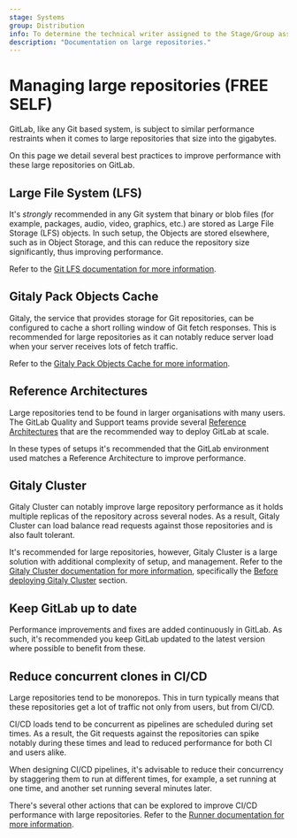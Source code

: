 ```yaml
---
stage: Systems
group: Distribution
info: To determine the technical writer assigned to the Stage/Group associated with this page, see https://about.gitlab.com/handbook/engineering/ux/technical-writing/#assignments
description: "Documentation on large repositories."
---
```


# Managing large repositories **(FREE SELF)**

GitLab, like any Git based system, is subject to similar performance restraints when it comes to large
repositories that size into the gigabytes.

On this page we detail several best practices to improve performance with these large repositories on GitLab.

## Large File System (LFS)

It's *strongly* recommended in any Git system that binary or blob files (for example, packages, audio, video, graphics, etc.) are stored as Large File Storage (LFS) objects. In such setup, the Objects are stored elsewhere, such as in Object Storage, and this can reduce the repository size significantly, thus improving performance.

Refer to the [Git LFS documentation for more information](../../../topics/git/lfs/index.md).

## Gitaly Pack Objects Cache

Gitaly, the service that provides storage for Git repositories, can be configured to cache a short rolling window of Git fetch responses. This is recommended for large repositories as it can notably reduce server load when your server receives lots of fetch traffic.

Refer to the [Gitaly Pack Objects Cache for more information](../../../administration/gitaly/configure_gitaly.md#pack-objects-cache).

## Reference Architectures

Large repositories tend to be found in larger organisations with many users. The GitLab Quality and Support teams provide several [Reference Architectures](../../../administration/reference_architectures/index.md) that are the recommended way to deploy GitLab at scale.

In these types of setups it's recommended that the GitLab environment used matches a Reference Architecture to improve performance.

## Gitaly Cluster

Gitaly Cluster can notably improve large repository performance as it holds multiple replicas of the repository across several nodes. As a result, Gitaly Cluster can load balance read requests against those repositories and is also fault tolerant.

It's recommended for large repositories, however, Gitaly Cluster is a large solution with additional complexity of setup, and management. Refer to the [Gitaly Cluster documentation for more information](../../../administration/gitaly/index.md), specifically the [Before deploying Gitaly Cluster](../../../administration/gitaly/index.md#before-deploying-gitaly-cluster) section.

## Keep GitLab up to date

Performance improvements and fixes are added continuously in GitLab. As such, it's recommended you keep GitLab updated to the latest version where possible to benefit from these.

## Reduce concurrent clones in CI/CD

Large repositories tend to be monorepos. This in turn typically means that these repositories get a lot of traffic not only from users, but from CI/CD.

CI/CD loads tend to be concurrent as pipelines are scheduled during set times. As a result, the Git requests against the repositories can spike notably during these times and lead to reduced performance for both CI and users alike.

When designing CI/CD pipelines, it's advisable to reduce their concurrency by staggering them to run at different times, for example, a set running at one time, and another set running several minutes later.

There's several other actions that can be explored to improve CI/CD performance with large repositories. Refer to the [Runner documentation for more information](../../../ci/large_repositories/index.md).
